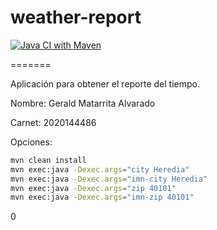 weather-report
==============

[![Java CI with Maven](https://github.com/GeraldMatarrita/weath-er-report/actions/workflows/maven.yml/badge.svg)](https://github.com/GeraldMatarrita/weath-er-report/actions/workflows/maven.yml)

=======

Aplicación para obtener el reporte del tiempo.

Nombre:  Gerald Matarrita Alvarado

Carnet:  2020144486

Opciones:

```bash
mvn clean install
mvn exec:java -Dexec.args="city Heredia"
mvn exec:java -Dexec.args="imn-city Heredia"
mvn exec:java -Dexec.args="zip 40101"
mvn exec:java -Dexec.args="imn-zip 40101"
```
0